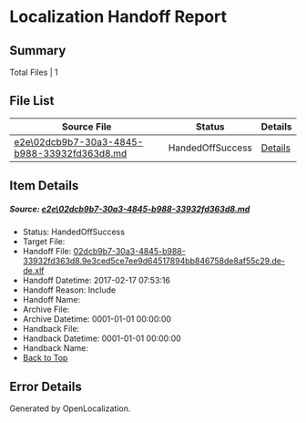 # <a name='report-top'></a> Localization Handoff Report

## Summary
 Total Files | 1

## File List
 Source File | Status | Details 
 ----------- | ------ | ------- 
 [e2e\02dcb9b7-30a3-4845-b988-33932fd363d8.md](https://github.com/OpenLocalizationTestOrg/ol-test0/blob/b863c872e8323e6f96cefc74585f22d73b45517c/e2e/02dcb9b7-30a3-4845-b988-33932fd363d8.md) | HandedOffSuccess | [Details](#8bfdf3ebfc175b78a7b3f166c2934f75102ab9d11)

## Item Details
##### <a name='8bfdf3ebfc175b78a7b3f166c2934f75102ab9d11'></a> Source: [e2e\02dcb9b7-30a3-4845-b988-33932fd363d8.md](https://github.com/OpenLocalizationTestOrg/ol-test0/blob/b863c872e8323e6f96cefc74585f22d73b45517c/e2e/02dcb9b7-30a3-4845-b988-33932fd363d8.md)
* Status: HandedOffSuccess
* Target File: 
* Handoff File: [02dcb9b7-30a3-4845-b988-33932fd363d8.9e3ced5ce7ee9d64517894bb846758de8af55c29.de-de.xlf](https://github.com/OpenLocalizationTestOrg/ol-test0-handoff/blob/444a1789aee06218468683d702e52925ce92316d/ol-handoff/OpenLocalizationTestOrg/ol-test0-dede/xinjiang/ht/02dcb9b7-30a3-4845-b988-33932fd363d8.9e3ced5ce7ee9d64517894bb846758de8af55c29.de-de.xlf)
* Handoff Datetime: 2017-02-17 07:53:16
* Handoff Reason: Include
* Handoff Name: 
* Archive File: 
* Archive Datetime: 0001-01-01 00:00:00
* Handback File: 
* Handback Datetime: 0001-01-01 00:00:00
* Handback Name: 
* [Back to Top](#report-top)


## Error Details

Generated by OpenLocalization.
